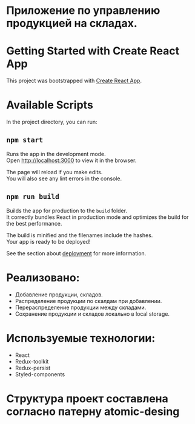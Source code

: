 # Приложение по управлению продукцией на складах.

# Getting Started with Create React App

This project was bootstrapped with [Create React App](https://github.com/facebook/create-react-app).

# Available Scripts

In the project directory, you can run:

## `npm start`

Runs the app in the development mode.\
Open [http://localhost:3000](http://localhost:3000) to view it in the browser.

The page will reload if you make edits.\
You will also see any lint errors in the console.

## `npm run build`

Builds the app for production to the `build` folder.\
It correctly bundles React in production mode and optimizes the build for the best performance.

The build is minified and the filenames include the hashes.\
Your app is ready to be deployed!

See the section about [deployment](https://facebook.github.io/create-react-app/docs/deployment) for more information.

# Реализовано:
  - Добавление продукции, складов.
  - Распределение продукции по скалдам при добавлении.
  - Перераспределение продукции между складами.
  - Сохранение продукции и складов локально в local storage.

# Используемые технологии:
  - React
  - Redux-toolkit
  - Redux-persist
  - Styled-components

# Структура проект составлена согласно патерну atomic-desing
